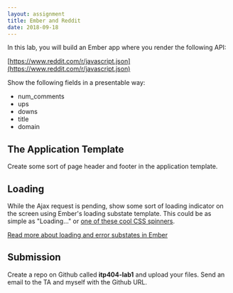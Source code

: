 ```yaml
---
layout: assignment
title: Ember and Reddit
date: 2018-09-18
---
```


In this lab, you will build an Ember app where you render the following API:

[https://www.reddit.com/r/javascript.json](https://www.reddit.com/r/javascript.json)

Show the following fields in a presentable way:

* num_comments
* ups
* downs
* title
* domain

## The Application Template

Create some sort of page header and footer in the application template.

## Loading

While the Ajax request is pending, show some sort of loading indicator on the screen using Ember's loading substate template. This could be as simple as "Loading..." or [one of these cool CSS spinners](https://projects.lukehaas.me/css-loaders/).

[Read more about loading and error substates in Ember](https://guides.emberjs.com/release/routing/loading-and-error-substates/)

## Submission

Create a repo on Github called __itp404-lab1__ and upload your files. Send an email to the TA and myself with the Github URL.
